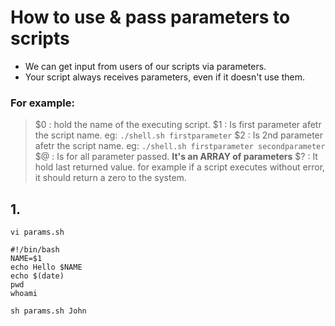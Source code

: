 # How to use & pass parameters to scripts


* We can get input from users of our scripts via parameters. 
* Your script always receives parameters, even if it doesn't use them.

### For example:
> $0 : hold the name of the executing script. 
> $1 : Is first parameter afetr the script name. eg: `./shell.sh firstparameter`
> $2 : Is 2nd parameter afetr the script name. eg: `./shell.sh firstparameter secondparameter`
> $@ : Is for all parameter passed. __It's an ARRAY of parameters__
> $? : It hold last returned value. for example if a script executes without error, it should return a zero to the system.

## 1.
 `vi params.sh`

``` 
#!/bin/bash
NAME=$1
echo Hello $NAME
echo $(date)
pwd
whoami
```

`sh params.sh John`

